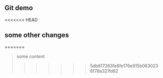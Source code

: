 ## Git demo

<<<<<<< HEAD
## some other changes
=======
> some content
>>>>>>> 5db817263fe8fe176e915b0630236f78a321fd82
